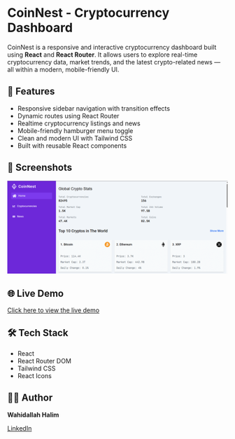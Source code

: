 # CoinNest - Cryptocurrency Dashboard

CoinNest is a responsive and interactive cryptocurrency dashboard built using **React** and **React Router**. It allows users to explore real-time cryptocurrency data, market trends, and the latest crypto-related news — all within a modern, mobile-friendly UI.

## 🚀 Features

- Responsive sidebar navigation with transition effects
- Dynamic routes using React Router
- Realtime cryptocurrency listings and news
- Mobile-friendly hamburger menu toggle
- Clean and modern UI with Tailwind CSS
- Built with reusable React components

## 📸 Screenshots

![Homepage Screenshot](./src/screenshots/Screenshot%202025-08-05%20110936.png)

## 🌐 Live Demo

[Click here to view the live demo](https://coinnextcrypto.netlify.app/home)

## 🛠 Tech Stack

- React
- React Router DOM
- Tailwind CSS
- React Icons

## 👨‍💻 Author

**Wahidallah Halim**

[LinkedIn](www.linkedin.com/in/wahid-halim)
